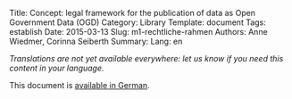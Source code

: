Title: Concept: legal framework for the publication of data as Open Government Data (OGD)
Category: Library
Template: document
Tags: establish
Date: 2015-03-13
Slug: m1-rechtliche-rahmen
Authors: Anne Wiedmer, Corinna Seiberth
Summary:
Lang: en


<em>Translations are not yet available everywhere: let us know if you need this content in your language.</em>

This document is [available in German](/de/library/m1-rechtliche-rahmen).
